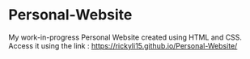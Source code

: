 # Personal-Website
My work-in-progress Personal Website created using HTML and CSS. Access it using the link : https://rickyli15.github.io/Personal-Website/
